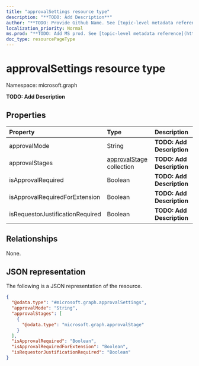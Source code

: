 ```yaml
---
title: "approvalSettings resource type"
description: "**TODO: Add Description**"
author: "**TODO: Provide Github Name. See [topic-level metadata reference](https://msgo.azurewebsites.net/add/document/guidelines/metadata.html#topic-level-metadata)**"
localization_priority: Normal
ms.prod: "**TODO: Add MS prod. See [topic-level metadata reference](https://msgo.azurewebsites.net/add/document/guidelines/metadata.html#topic-level-metadata)**"
doc_type: resourcePageType
---
```


# approvalSettings resource type

Namespace: microsoft.graph



**TODO: Add Description**

## Properties
|Property|Type|Description|
|:---|:---|:---|
|approvalMode|String|**TODO: Add Description**|
|approvalStages|[approvalStage](../resources/approvalstage.md) collection|**TODO: Add Description**|
|isApprovalRequired|Boolean|**TODO: Add Description**|
|isApprovalRequiredForExtension|Boolean|**TODO: Add Description**|
|isRequestorJustificationRequired|Boolean|**TODO: Add Description**|

## Relationships
None.

## JSON representation
The following is a JSON representation of the resource.
<!-- {
  "blockType": "resource",
  "@odata.type": "microsoft.graph.approvalSettings"
}
-->
``` json
{
  "@odata.type": "#microsoft.graph.approvalSettings",
  "approvalMode": "String",
  "approvalStages": [
    {
      "@odata.type": "microsoft.graph.approvalStage"
    }
  ],
  "isApprovalRequired": "Boolean",
  "isApprovalRequiredForExtension": "Boolean",
  "isRequestorJustificationRequired": "Boolean"
}
```

